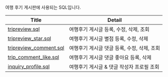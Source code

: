 여행 후기 게시판에 사용되는 SQL입니다.

|Title|Detail|
|-|-|
|[tripreview.sql](tripreview.sql)|여행후기 게시글 등록, 수정, 삭제, 조회|
|[tripreview_star.sql](tripreview_star.sql)|여행후기 게시글 별점 등록, 수정, 삭제|
|[tripreview_comment.sql](tripreview_comment.sql)|여행후기 게시글 댓글 등록, 수정, 삭제, 조회|
|[trip_comment_like.sql](trip_comment_like.sql)|여행후기 게시글 댓글 좋아요 등록, 삭제|
|[inquiry_profile.sql](inquiry_profile.sql)|여행후기 게시글 & 댓글 작성자 프로필 조회|
